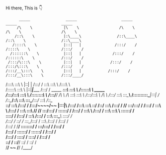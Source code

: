 Hi there, This is 👇

          _____                _____                    _____                    _____                    _____          
         /\    \              |\    \                  /\    \                  /\    \                  /\    \         
        /::\    \             |:\____\                /::\____\                /::\    \                /::\____\        
       /::::\    \            |::|   |               /:::/    /               /::::\    \              /:::/    /        
      /::::::\    \           |::|   |              /:::/    /               /::::::\    \            /:::/    /         
     /:::/\:::\    \          |::|   |             /:::/    /               /:::/\:::\    \          /:::/    /          
    /:::/__\:::\    \         |::|   |            /:::/    /               /:::/__\:::\    \        /:::/____/           
   /::::\   \:::\    \        |::|   |           /:::/    /                \:::\   \:::\    \      /::::\    \           
  /::::::\   \:::\    \       |::|___|______    /:::/    /      _____    ___\:::\   \:::\    \    /::::::\    \   _____  
 /:::/\:::\   \:::\    \      /::::::::\    \  /:::/____/      /\    \  /\   \:::\   \:::\    \  /:::/\:::\    \ /\    \ 
/:::/  \:::\   \:::\____\    /::::::::::\____\|:::|    /      /::\____\/::\   \:::\   \:::\____\/:::/  \:::\    /::\____\
\::/    \:::\  /:::/    /   /:::/~~~~/~~      |:::|____\     /:::/    /\:::\   \:::\   \::/    /\::/    \:::\  /:::/    /
 \/____/ \:::\/:::/    /   /:::/    /          \:::\    \   /:::/    /  \:::\   \:::\   \/____/  \/____/ \:::\/:::/    / 
          \::::::/    /   /:::/    /            \:::\    \ /:::/    /    \:::\   \:::\    \               \::::::/    /  
           \::::/    /   /:::/    /              \:::\    /:::/    /      \:::\   \:::\____\               \::::/    /   
           /:::/    /    \::/    /                \:::\__/:::/    /        \:::\  /:::/    /               /:::/    /    
          /:::/    /      \/____/                  \::::::::/    /          \:::\/:::/    /               /:::/    /     
         /:::/    /                                 \::::::/    /            \::::::/    /               /:::/    /      
        /:::/    /                                   \::::/    /              \::::/    /               /:::/    /       
        \::/    /                                     \::/____/                \::/    /                \::/    /        
         \/____/                                       ~~                       \/____/                  \/____/         
                                                                                                                         

<!--
**a-ksharma/a-ksharma** is a ✨ _special_ ✨ repository because its `README.md` (this file) appears on your GitHub profile.

Here are some ideas to get you started:

- 🔭 I’m currently working on ...
- 🌱 I’m currently learning ...
- 👯 I’m looking to collaborate on ...
- 🤔 I’m looking for help with ...
- 💬 Ask me about ...
- 📫 How to reach me: ...
- 😄 Pronouns: ...
- ⚡ Fun fact: ...
-->
